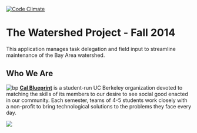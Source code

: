 [![Code Climate](https://codeclimate.com/github/calblueprint/watershed/badges/gpa.svg)](https://codeclimate.com/github/calblueprint/watershed)

The Watershed Project - Fall 2014
================

This application manages task delegation and field input to streamline maintenance of the Bay Area watershed.

Who We Are
----------
![bp](http://bptech.berkeley.edu/assets/logo-full-large-d6419503b443e360bc6c404a16417583.png "BP Banner")
**[Cal Blueprint](http://www.calblueprint.org/)** is a student-run UC Berkeley organization devoted to matching the skills of its members to our desire to see social good enacted in our community. Each semester, teams of 4-5 students work closely with a non-profit to bring technological solutions to the problems they face every day.

![](https://codeship.com/projects/563199d0-ae7c-0132-7ed9-2ecd9a04cc80/status?branch=master)
